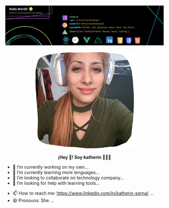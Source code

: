 
![](https://github.com/KatherinSernaMeza/KatherinSernaMeza/blob/main/portada-katherin.jpg)

<p align="center" width="100%">
    <img  src="img-profile-katherin1.png">
</p>
<p align="center" width="100%">
 <b>
 ¡Hey 👋! Soy katherin 👨🏻‍💻
  </b>
 </p>

<!-- **KatherinSernaMeza/KatherinSernaMeza** is a ✨ _special_ ✨ repository because its `README.md` (this file) appears on your GitHub profile. -->
<!-- Here are some ideas to get you started: -->

- 🔭 I’m currently working on my own...
- 🌱 I’m currently learning more lenguages...
- 👯 I’m looking to collaborate on technology company...
- 🤔 I’m looking for help with learning tools...
<!-- 💬 Ask me about ... -->
- 📫 How to reach me: https://www.linkedin.com/in/katherin-serna/ ...
- 😄 Pronouns: She ...
<!-- ⚡ Fun fact: ... -->

